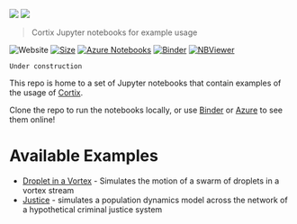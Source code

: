 
![](https://cortix.org/logo.jpg) ![](https://upload.wikimedia.org/wikipedia/commons/thumb/3/38/Jupyter_logo.svg/250px-Jupyter_logo.svg.png)

> Cortix Jupyter notebooks for example usage

![Website](https://img.shields.io/website/https/github.com/dpploy/cortix-nb.svg)
[![Size](https://img.shields.io/github/repo-size/dpploy/cortix-nb.svg?label=size&style=flat)](https://cortix.org)
[![Azure Notebooks](https://notebooks.azure.com/launch.svg)](https://notebooks.azure.com/dealmeidavf/projects/cortix-nb)
[![Binder](https://mybinder.org/badge_logo.svg)](https://mybinder.org/v2/gh/dpploy/cortix-nb/master)
[![NBViewer](https://github.com/jupyter/design/blob/master/logos/Badges/nbviewer_badge.svg)](http://nbviewer.jupyter.org/github/dpploy/cortix-nb/)

    Under construction

This repo is home to a set of  Jupyter notebooks that contain  examples of the usage of [Cortix](https://github.com/dpploy/cortix). 

Clone the repo to run the notebooks locally, or use [Binder](https://mybinder.org/v2/gh/dpploy/cortix-nb/master) or [Azure](https://notebooks.azure.com/dealmeidavf/projects/cortix-nb) to see them online!

# Available Examples

*  [Droplet in a Vortex](https://github.com/dpploy/cortix-nb/blob/master/run_droplet.ipynb) -  Simulates the motion of a swarm of droplets in a vortex stream
*  [Justice](https://github.com/dpploy/cortix-nb/blob/master/run_justice.ipynb) - simulates a population dynamics model across the network of a hypothetical criminal justice system

